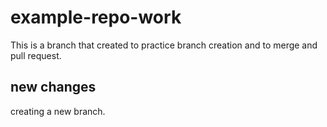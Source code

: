 # example-repo-work
This is a branch that created to practice branch creation and to merge and pull request.  
  
## new changes  
creating a new branch.
